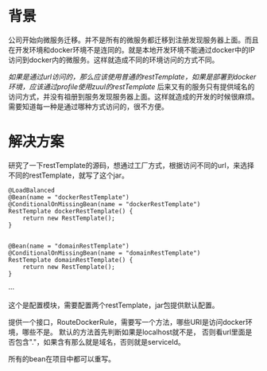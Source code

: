 # 背景
公司开始向微服务迁移。并不是所有的微服务都迁移到注册发现服务器上面。而且在开发环境和docker环境不是连同的。就是本地开发环境不能通过docker中的IP访问到docker内的微服务。这样就造成不同的环境访问的方式不同。

*如果是通过url访问的，那么应该使用普通的restTemplate，如果是部署到docker环境，应该通过profile使用zuul的restTemplate*
后来又有的服务只有提供域名的访问方式，并没有祖册到服务发现服务器上面。这样就造成的开发的时候很麻烦。需要知道每一种是通过哪种方式访问的，很不方便。

# 解决方案
研究了一下restTemplate的源码，想通过工厂方式，根据访问不同的url，来选择不同的restTemplate，就写了这个jar。



	@LoadBalanced
    @Bean(name = "dockerRestTemplate")
    @ConditionalOnMissingBean(name = "dockerRestTemplate")
    RestTemplate dockerRestTemplate() {
        return new RestTemplate();
    }


    @Bean(name = "domainRestTemplate")
    @ConditionalOnMissingBean(name = "domainRestTemplate")
    RestTemplate domainRestTemplate() {
        return new RestTemplate();
    }
···

这个是配置模块，需要配置两个restTemplate，jar包提供默认配置。

提供一个接口，RouteDockerRule，需要写一个方法，哪些URI是访问docker环境，哪些不是。
默认的方法首先判断如果是localhost就不是，
否则看url里面是否包含"."，如果含有那么就是域名，否则就是serviceId。

所有的bean在项目中都可以重写。

